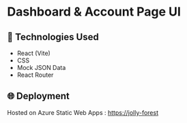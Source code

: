 
# Dashboard & Account Page UI

## 🔧 Technologies Used
- React (Vite)
- CSS
- Mock JSON Data
- React Router

## 🌐 Deployment
Hosted on Azure Static Web Apps : [https://jolly-forest](https://jolly-forest-09a71551e.6.azurestaticapps.net)

